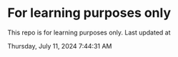 # For learning purposes only
This repo is for learning purposes only.
Last updated at

Thursday, July 11, 2024 7:44:31 AM

